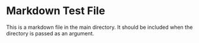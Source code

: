 # Markdown Test File

This is a markdown file in the main directory. It should be included when the
directory is passed as an argument.
